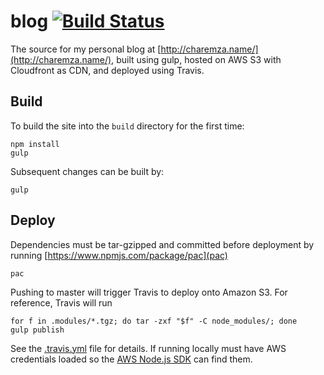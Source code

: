 # blog [![Build Status](https://travis-ci.org/michalc/blog.svg?branch=master)](https://travis-ci.org/michalc/blog)

The source for my personal blog at [http://charemza.name/](http://charemza.name/), built using gulp, hosted on AWS S3 with Cloudfront as CDN, and deployed using Travis.


## Build

To build the site into the `build` directory for the first time:

```
npm install
gulp
```

Subsequent changes can be built by:

```
gulp
```


## Deploy

Dependencies must be tar-gzipped and committed before deployment by running [https://www.npmjs.com/package/pac](pac)

```
pac
```

Pushing to master will trigger Travis to deploy onto Amazon S3. For reference, Travis will run

```
for f in .modules/*.tgz; do tar -zxf "$f" -C node_modules/; done
gulp publish
```

See the [.travis.yml](.travis.yml) file for details. If running locally must have AWS credentials loaded so the [AWS Node.js SDK](https://aws.amazon.com/sdk-for-node-js/) can find them.
